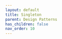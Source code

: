 ```yaml
---
layout: default
title: Singleton
parent: Design Patterns
has_children: false
nav_order: 10
---
```



